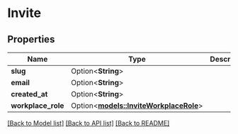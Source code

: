 # Invite

## Properties

Name | Type | Description | Notes
------------ | ------------- | ------------- | -------------
**slug** | Option<**String**> |  | [optional]
**email** | Option<**String**> |  | [optional]
**created_at** | Option<**String**> |  | [optional]
**workplace_role** | Option<[**models::InviteWorkplaceRole**](InviteWorkplaceRole.md)> |  | [optional]

[[Back to Model list]](../README.md#documentation-for-models) [[Back to API list]](../README.md#documentation-for-api-endpoints) [[Back to README]](../README.md)


